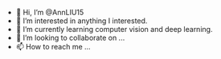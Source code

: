 - 👋 Hi, I’m @AnnLIU15
- 👀 I’m interested in anything I interested.
- 🌱 I’m currently learning computer vision and deep learning.
- 💞️ I’m looking to collaborate on ...
- 📫 How to reach me ...

<!---
AnnLIU15/AnnLIU15 is a ✨ special ✨ repository because its `README.md` (this file) appears on your GitHub profile.
You can click the Preview link to take a look at your changes.
--->
